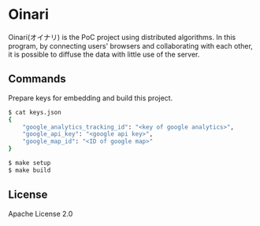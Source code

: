# Oinari

Oinari(オイナリ) is the PoC project using distributed algorithms. In this program, by connecting users' browsers and collaborating with each other, it is possible to diffuse the data with little use of the server.

## Commands

Prepare keys for embedding and build this project.

```sh
$ cat keys.json
{
    "google_analytics_tracking_id": "<key of google analytics>",
    "google_api_key": "<google api key>",
    "google_map_id": "<ID of google map>"
}

$ make setup
$ make build
```

## License

Apache License 2.0